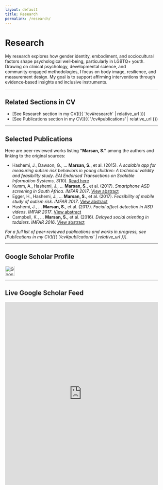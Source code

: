 ```yaml
---
layout: default
title: Research
permalink: /research/
---
```


# Research

My research explores how gender identity, embodiment, and sociocultural factors shape psychological well‑being, particularly in LGBTQ+ youth. Drawing on clinical psychology, developmental science, and community‑engaged methodologies, I focus on body image, resilience, and measurement design. My goal is to support affirming interventions through evidence‑based insights and inclusive instruments.

---

## Related Sections in CV

- [See Research section in my CV]({{ '/cv#research' | relative_url }})
- [See Publications section in my CV]({{ '/cv#publications' | relative_url }})

---

## Selected Publications

Here are peer‑reviewed works listing **“Marsan, S.”** among the authors and linking to the original sources:

- Hashemi, J., Dawson, G., … **Marsan, S.**, et al. (2015). *A scalable app for measuring autism risk behaviors in young children: A technical validity and feasibility study*. _EAI Endorsed Transactions on Scalable Information Systems, 3_(10). [Read here](https://doi.org/10.4108/eai.14-10-2015.2261939)
- Kumm, A., Hashemi, J., … **Marsan, S.**, et al. (2017). *Smartphone ASD screening in South Africa*. _IMFAR 2017_. [View abstract](https://insar.confex.com/insar/2017/webprogram/Paper25659.html)
- Egger, H., Hashemi, J., … **Marsan, S.**, et al. (2017). *Feasibility of mobile study of autism risk*. _IMFAR 2017_. [View abstract](https://insar.confex.com/insar/2017/webprogram/Paper24644.html)
- Hashemi, J., … **Marsan, S.**, et al. (2017). *Facial affect detection in ASD videos*. _IMFAR 2017_. [View abstract](https://insar.confex.com/insar/2017/webprogram/Paper25176.html)
- Campbell, K., … **Marsan, S.**, et al. (2016). *Delayed social orienting in toddlers*. _IMFAR 2016_. [View abstract](https://insar.confex.com/insar/2016/webprogram/Paper21470.html)

_For a full list of peer‑reviewed publications and works in progress, see [Publications in my CV]({{ '/cv#publications' | relative_url }})._

---

## Google Scholar Profile

<a href="https://scholar.google.com/citations?user=eGQIUA8AAAAJ" target="_blank" rel="noopener" aria-label="Samuel Marsán Pérez on Google Scholar">
  <img src="{{ '/assets/icons/google‑scholar.svg' | relative_url }}" alt="Google Scholar Profile" class="social‑icon" style="height: 32px;" />
</a>

---

## Live Google Scholar Feed

<iframe src="https://gsprofile.netlify.app/embed/eGQIUA8AAAAJ" width="100%" height="600" style="border:none;" loading="lazy" title="Google Scholar Publications"></iframe>
